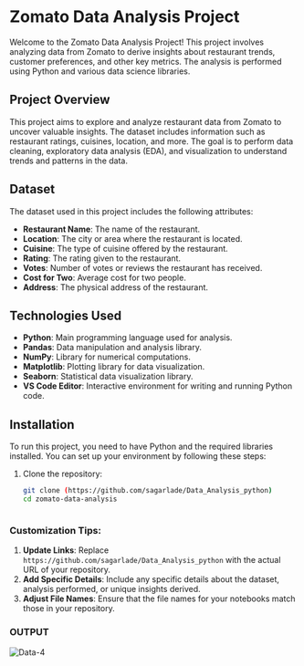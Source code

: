 # Zomato Data Analysis Project

Welcome to the Zomato Data Analysis Project! This project involves analyzing data from Zomato to derive insights about restaurant trends, customer preferences, and other key metrics. The analysis is performed using Python and various data science libraries.

## Project Overview

This project aims to explore and analyze restaurant data from Zomato to uncover valuable insights. The dataset includes information such as restaurant ratings, cuisines, location, and more. The goal is to perform data cleaning, exploratory data analysis (EDA), and visualization to understand trends and patterns in the data.

## Dataset

The dataset used in this project includes the following attributes:

- **Restaurant Name**: The name of the restaurant.
- **Location**: The city or area where the restaurant is located.
- **Cuisine**: The type of cuisine offered by the restaurant.
- **Rating**: The rating given to the restaurant.
- **Votes**: Number of votes or reviews the restaurant has received.
- **Cost for Two**: Average cost for two people.
- **Address**: The physical address of the restaurant.

## Technologies Used

- **Python**: Main programming language used for analysis.
- **Pandas**: Data manipulation and analysis library.
- **NumPy**: Library for numerical computations.
- **Matplotlib**: Plotting library for data visualization.
- **Seaborn**: Statistical data visualization library.
- **VS Code Editor**: Interactive environment for writing and running Python code.

## Installation

To run this project, you need to have Python and the required libraries installed. You can set up your environment by following these steps:

1. Clone the repository:
   ```bash
   git clone (https://github.com/sagarlade/Data_Analysis_python)
   cd zomato-data-analysis



### Customization Tips:
1. **Update Links**: Replace `https://github.com/sagarlade/Data_Analysis_python` with the actual URL of your repository.
2. **Add Specific Details**: Include any specific details about the dataset, analysis performed, or unique insights derived.
3. **Adjust File Names**: Ensure that the file names for your notebooks match those in your repository.
   
### OUTPUT
![Data-4](https://github.com/user-attachments/assets/7d00a75e-ed7c-4904-ab64-b5ed3cd343c6)

